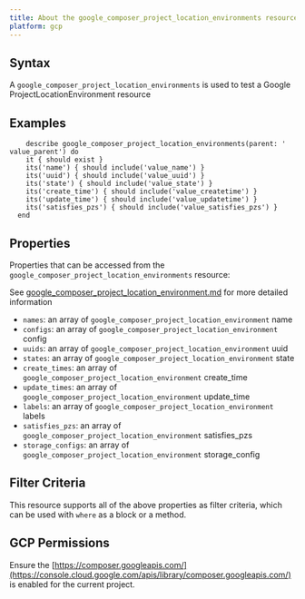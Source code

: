 ```yaml
---
title: About the google_composer_project_location_environments resource
platform: gcp
---
```


## Syntax
A `google_composer_project_location_environments` is used to test a Google ProjectLocationEnvironment resource

## Examples
```
    describe google_composer_project_location_environments(parent: ' value_parent') do
    it { should exist }
    its('name') { should include('value_name') }
    its('uuid') { should include('value_uuid') }
    its('state') { should include('value_state') }
    its('create_time') { should include('value_createtime') }
    its('update_time') { should include('value_updatetime') }
    its('satisfies_pzs') { should include('value_satisfies_pzs') }
  end
```

## Properties
Properties that can be accessed from the `google_composer_project_location_environments` resource:

See [google_composer_project_location_environment.md](google_composer_project_location_environment.md) for more detailed information
  * `names`: an array of `google_composer_project_location_environment` name
  * `configs`: an array of `google_composer_project_location_environment` config
  * `uuids`: an array of `google_composer_project_location_environment` uuid
  * `states`: an array of `google_composer_project_location_environment` state
  * `create_times`: an array of `google_composer_project_location_environment` create_time
  * `update_times`: an array of `google_composer_project_location_environment` update_time
  * `labels`: an array of `google_composer_project_location_environment` labels
  * `satisfies_pzs`: an array of `google_composer_project_location_environment` satisfies_pzs
  * `storage_configs`: an array of `google_composer_project_location_environment` storage_config

## Filter Criteria
This resource supports all of the above properties as filter criteria, which can be used
with `where` as a block or a method.

## GCP Permissions

Ensure the [https://composer.googleapis.com/](https://console.cloud.google.com/apis/library/composer.googleapis.com/) is enabled for the current project.
